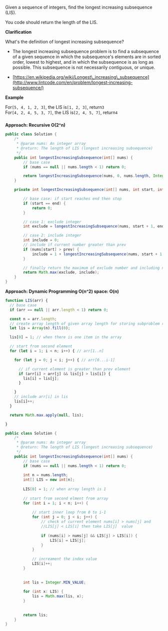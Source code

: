 Given a sequence of integers, find the longest increasing subsequence \(LIS\).

You code should return the length of the LIS.

**Clarification**

What's the definition of longest increasing subsequence?

* The longest increasing subsequence problem is to find a subsequence of a given sequence in which the subsequence's elements are in sorted order, lowest to highest, and in which the subsequence is as long as possible. This subsequence is not necessarily contiguous, or unique.

* [https://en.wikipedia.org/wiki/Longest\_increasing\_subsequence](http://www.lintcode.com/en/problem/longest-increasing-subsequence/)

**Example**

For`[5, 4, 1, 2, 3]`, the LIS is`[1, 2, 3]`, return`3`  
For`[4, 2, 4, 5, 3, 7]`, the LIS is`[2, 4, 5, 7]`, return`4`

##### 

**Approach: Recursive O\(2^n\)**

```java
public class Solution {
    /*
     * @param nums: An integer array
     * @return: The length of LIS (longest increasing subsequence)
     */
    public int longestIncreasingSubsequence(int[] nums) {
        // base case
        if (nums == null || nums.length < 1) return 0;

        return longestIncreasingSubsequence(nums, 0, nums.length, Integer.MIN_VALUE);
    }

    private int longestIncreasingSubsequence(int[] nums, int start, int end, int prev) {

        // base case: if start reaches end then stop
        if (start == end) {
            return 0;
        }

        // case 1: exclude integer
        int exclude = longestIncreasingSubsequence(nums, start + 1, end, prev);

        // case 2: include integer
        int include = 0;
        // include if current number greater than prev 
        if (nums[start] > prev) {
            include = 1 + longestIncreasingSubsequence(nums, start + 1, end, nums[start]);
        }

        // finally return the maximum of exclude number and including number
        return Math.max(exclude, include);
    }
}
```

**Approach: Dynamic Programming O\(n^2\) space: O\(n\)**

```js
function LIS(arr) {
  // base case
  if (arr == null || arr.length < 1) return 0;

  const n = arr.length;
  // create array length of given array length for storing subproblem result;
  let lis = Array(n).fill(0);

  lis[0] = 1; // when there is one item in the array 

  // start from second element
  for (let i = 1; i < n; i++) { // arr[1..n]

    for (let j = 0; j < i; j++) { // arr[0...i-1]

      // if current element is greater than prev element
      if (arr[i] > arr[j] && lis[j] > lis[i]) {
        lis[i] = lis[j];
      }

    }
    // include arr[i] in lis
    lis[i]++;
  }

  return Math.max.apply(null, lis);

}
```

```java
public class Solution {
    /*
     * @param nums: An integer array
     * @return: The length of LIS (longest increasing subsequence)
     */
    public int longestIncreasingSubsequence(int[] nums) {
        // base case
        if (nums == null || nums.length < 1) return 0;
        
        int n = nums.length;
        int[] LIS = new int[n];
        
        LIS[0] = 1; // when array length is 1
        
        // start from second elment from array
        for (int i = 1; i < n; i++) {
            
            // start inner loop from 0 to i-1
            for (int j = 0; j < i; j++) {
                // check of current element nums[i] > nums[j] and  
                //LIS[j] < LIS[i] then take LIS[j]  value
                
                if (nums[i] > nums[j] && LIS[j] > LIS[i]) {
                    LIS[i] = LIS[j];
                }
            }
            
            // increament the index value
            LIS[i]++;
        }
        
        
        int lis = Integer.MIN_VALUE;
        
        for (int x: LIS) {
            lis = Math.max(lis, x);
        }
        
        
        return lis;
    }
}
```



